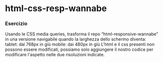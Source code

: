 html-css-resp-wannabe
===
### Esercizio

Usando le CSS media queries, trasforma il repo “html-responsive-wannabe” in una versione navigabile quando la larghezza dello schermo diventa:
tablet: dai 768px in giù
mobile: dai 480px in giù
L'html e il css presenti non possono essere modificati, possiamo solo aggiungere il nostro codice per modificare l'aspetto nelle due risoluzioni indicate.

